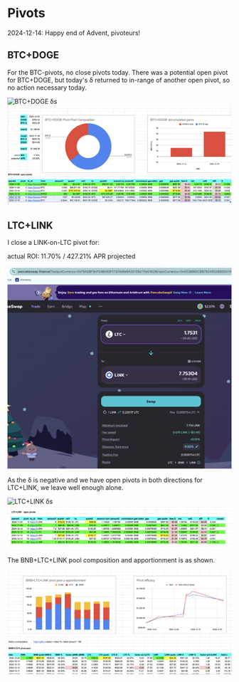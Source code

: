 # Pivots

2024-12-14: Happy end of Advent, pivoteurs!

## BTC+DOGE

For the BTC-pivots, no close pivots today. There was a potential open pivot for BTC+DOGE, but today's δ returned to in-range of another open pivot, so no action necessary today.

![BTC+DOGE δs](imgs/01a-btc-doge-δ.png)
![BTC+DOGE pivots](imgs/01b-btc-doge-pivots.png)

## LTC+LINK

I close a LINK-on-LTC pivot for:

actual ROI: 11.70% / 427.21% APR projected

![Close LINK-on-LTC pivot](imgs/02a-close-link-on-ltc.png)

As the δ is negative and we have open pivots in both directions for LTC+LINK, we leave well enough alone.

![LTC+LINK δs](imgs/02b-ltc-link-neg-δ.png)
![LTC+LINK pivots](imgs/02c-ltc-link-pivots.png)

The BNB+LTC+LINK pool composition and apportionment is as shown.

![BNB+LTC+LINK pool](imgs/02d-bnb-ltc-link-pool.png)
